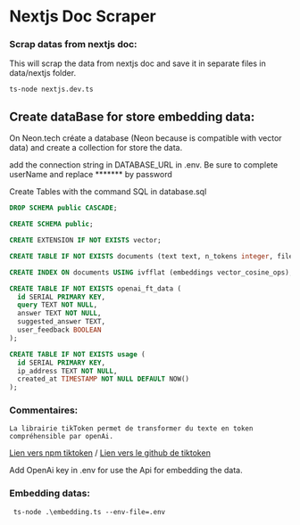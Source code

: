 # Nextjs Doc Scraper

### Scrap datas from nextjs doc:

This will scrap the data from nextjs doc and save it in separate files in data/nextjs folder.

```terminal
ts-node nextjs.dev.ts
```

## Create dataBase for store embedding data:

On Neon.tech créate a database (Neon because is compatible with vector data) and create a collection for store the data.

add the connection string in DATABASE_URL in .env. Be sure to complete userName and replace \*\*\*\*\*\*\* by password

Create Tables with the command SQL in database.sql

```sql
DROP SCHEMA public CASCADE;

CREATE SCHEMA public;

CREATE EXTENSION IF NOT EXISTS vector;

CREATE TABLE IF NOT EXISTS documents (text text, n_tokens integer, file_path text, embeddings vector(1536));

CREATE INDEX ON documents USING ivfflat (embeddings vector_cosine_ops);

CREATE TABLE IF NOT EXISTS openai_ft_data (
  id SERIAL PRIMARY KEY,
  query TEXT NOT NULL,
  answer TEXT NOT NULL,
  suggested_answer TEXT,
  user_feedback BOOLEAN
);

CREATE TABLE IF NOT EXISTS usage (
  id SERIAL PRIMARY KEY,
  ip_address TEXT NOT NULL,
  created_at TIMESTAMP NOT NULL DEFAULT NOW()
);
```

### Commentaires:

```comment
La librairie tikToken permet de transformer du texte en token compréhensible par openAi.
```

[Lien vers npm tiktoken](https://www.npmjs.com/package/@dqbd/tiktoken#nextjs) / [Lien vers le github de tiktoken](https://github.com/dqbd/tiktoken/blob/main/js/README.md)

Add OpenAi key in .env for use the Api for embedding the data.

### Embedding datas:

```terminal
 ts-node .\embedding.ts --env-file=.env
```
